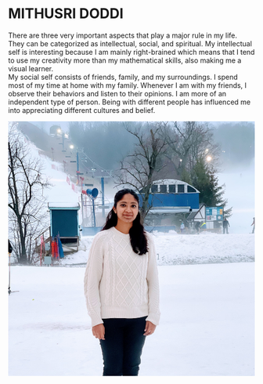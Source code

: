# MITHUSRI DODDI

There are three very important aspects that play a major rule in my life.  They can be categorized as intellectual, social, and spiritual. My intellectual self is interesting because I am mainly right-brained which means that I tend to use my creativity more than my mathematical skills, also making me a visual learner.<br>My social self consists of friends, family, and my surroundings. I spend most of my time at home with my family. Whenever I am with my friends, I observe their behaviors and listen to their opinions. I am more of an independent type of person. Being with different people has influenced me into appreciating different cultures and belief.

![MyImage](https://github.com/Mithusri9/assignment2doddi/blob/main/IMG_3431.jpg)
